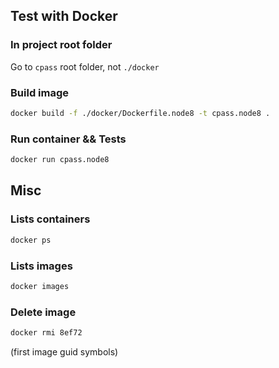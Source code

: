 
## Test with Docker

### In project root folder

Go to `cpass` root folder, not `./docker`

### Build image

```bash
docker build -f ./docker/Dockerfile.node8 -t cpass.node8 .
```

### Run container && Tests

```bash
docker run cpass.node8
```

## Misc

### Lists containers

```bash
docker ps
```

### Lists images

```bash
docker images
```

### Delete image

```bash
docker rmi 8ef72
```

(first image guid symbols)